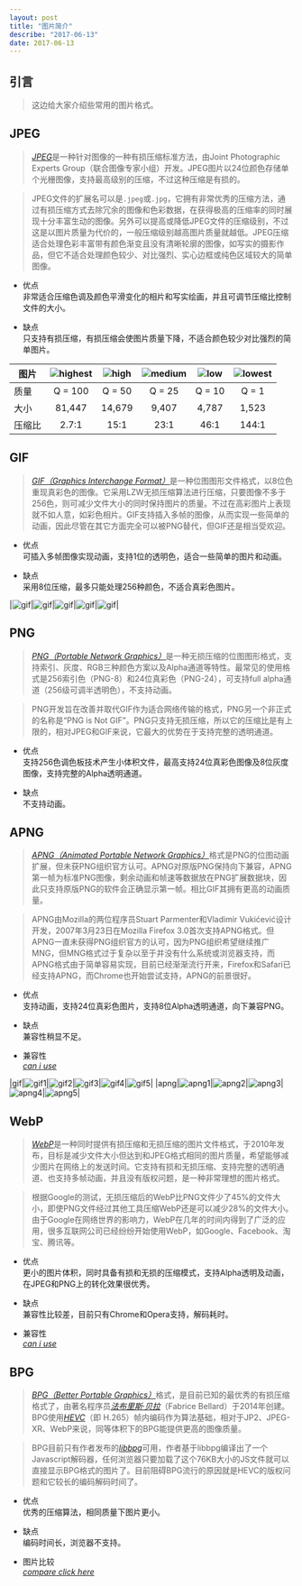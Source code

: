 ```yaml
---
layout: post
title: "图片简介"
describe: "2017-06-13"
date: 2017-06-13
---
```

## 引言
> 这边给大家介绍些常用的图片格式。


## JPEG
> [*JPEG*](https://zh.wikipedia.org/wiki/JPEG)是一种针对图像的一种有损压缩标准方法，由Joint Photographic Experts Group（联合图像专家小组）开发。JPEG图片以24位颜色存储单个光栅图像，支持最高级别的压缩，不过这种压缩是有损的。

> JPEG文件的扩展名可以是`.jpeg`或`.jpg`，它拥有非常优秀的压缩方法，通过有损压缩方式去除冗余的图像和色彩数据，在获得极高的压缩率的同时展现十分丰富生动的图像。另外可以提高或降低JPEG文件的压缩级别，不过这是以图片质量为代价的，一般压缩级别越高图片质量就越低。JPEG压缩适合处理色彩丰富带有颜色渐变且没有清晰轮廓的图像，如写实的摄影作品，但它不适合处理颜色较少、对比强烈、实心边框或纯色区域较大的简单图像。

* 优点  
非常适合压缩色调及颜色平滑变化的相片和写实绘画，并且可调节压缩比控制文件的大小。

* 缺点  
只支持有损压缩，有损压缩会使图片质量下降，不适合颜色较少对比强烈的简单图片。

|图片|![highest](/resource/img/jpeg_highest.jpg)|![high](/resource/img/jpeg_high.jpg)|![medium](/resource/img/jpeg_medium.jpg)|![low](/resource/img/jpeg_low.jpg)|![lowest](/resource/img/jpeg_lowest.jpg)|
|------|:-----:|:-----:|:-----:|:-----:|:-----:|
|质量|Q = 100|Q = 50|Q = 25|Q = 10|Q = 1|
|大小|81,447|14,679|9,407|4,787|1,523|
|压缩比|2.7:1|15:1|23:1|46:1|144:1|


## GIF
> [*GIF（Graphics Interchange Format）*](https://zh.wikipedia.org/wiki/GIF)是一种位图图形文件格式，以8位色重现真彩色的图像。它采用LZW无损压缩算法进行压缩，只要图像不多于256色，则可减少文件大小的同时保持图片的质量。不过在高彩图片上表现就不如人意，如彩色相片。GIF支持插入多帧的图像，从而实现一些简单的动画，因此尽管在其它方面完全可以被PNG替代，但GIF还是相当受欢迎。

* 优点  
可插入多帧图像实现动画，支持1位的透明色，适合一些简单的图片和动画。

* 缺点  
采用8位压缩，最多只能处理256种颜色，不适合真彩色图片。

|![gif](/resource/img/gif_1.gif)|![gif](/resource/img/gif_1.gif)|![gif](/resource/img/gif_1.gif)|![gif](/resource/img/gif_1.gif)|![gif](/resource/img/gif_1.gif)|

## PNG
> [*PNG（Portable Network Graphics）*](https://zh.wikipedia.org/wiki/PNG)是一种无损压缩的位图图形格式，支持索引、灰度、RGB三种颜色方案以及Alpha通道等特性。最常见的使用格式是256索引色（PNG-8）和24位真彩色（PNG-24），可支持full alpha通道（256级可调半透明色），不支持动画。

> PNG开发旨在改善并取代GIF作为适合网络传输的格式，PNG另一个非正式的名称是“PNG is Not GIF”。PNG只支持无损压缩，所以它的压缩比是有上限的，相对JPEG和GIF来说，它最大的优势在于支持完整的透明通道。

* 优点  
支持256色调色板技术产生小体积文件，最高支持24位真彩色图像及8位灰度图像，支持完整的Alpha透明通道。

* 缺点  
不支持动画。


## APNG
> [*APNG（Animated Portable Network Graphics）*](https://zh.wikipedia.org/wiki/APNG)格式是PNG的位图动画扩展，但未获PNG组织官方认可。APNG对原版PNG保持向下兼容，APNG第一帧为标准PNG图像，剩余动画和帧速等数据放在PNG扩展数据块，因此只支持原版PNG的软件会正确显示第一帧。相比GIF其拥有更高的动画质量。

> APNG由Mozilla的两位程序员Stuart Parmenter和Vladimir Vukićević设计开发，2007年3月23日在Mozilla Firefox 3.0首次支持APNG格式。但APNG一直未获得PNG组织官方的认可，因为PNG组织希望继续推广MNG，但MNG格式过于复杂以至于并没有什么系统或浏览器支持，而APNG格式由于简单容易实现，目前已经渐渐流行开来，Firefox和Safari已经支持APNG，而Chrome也开始尝试支持，APNG的前景很好。

* 优点  
支持动画，支持24位真彩色图片，支持8位Alpha透明通道，向下兼容PNG。

* 缺点  
兼容性稍显不足。

* 兼容性  
[*can i use*](http://caniuse.com/#search=apng)

|gif|![gif1](/resource/img/spinfox_gif.gif)|![gif2](/resource/img/spinfox_gif.gif)|![gif3](/resource/img/spinfox_gif.gif)|![gif4](/resource/img/spinfox_gif.gif)|![gif5](/resource/img/spinfox_gif.gif)|
|apng|![apng1](/resource/img/spinfox_apng.png)|![apng2](/resource/img/spinfox_apng.png)|![apng3](/resource/img/spinfox_apng.png)|![apng4](/resource/img/spinfox_apng.png)|![apng5](/resource/img/spinfox_apng.png)|

## WebP
> [*WebP*](https://zh.wikipedia.org/wiki/WebP)是一种同时提供有损压缩和无损压缩的图片文件格式，于2010年发布，目标是减少文件大小但达到和JPEG格式相同的图片质量，希望能够减少图片在网络上的发送时间。它支持有损和无损压缩、支持完整的透明通道、也支持多帧动画，并且没有版权问题，是一种非常理想的图片格式。

> 根据Google的测试，无损压缩后的WebP比PNG文件少了45%的文件大小，即使PNG文件经过其他工具压缩WebP还是可以减少28%的文件大小。由于Google在网络世界的影响力，WebP在几年的时间内得到了广泛的应用，很多互联网公司已经纷纷开始使用WebP，如Google、Facebook、淘宝、腾讯等。

* 优点  
更小的图片体积，同时具备有损和无损的压缩模式，支持Alpha透明及动画，在JPEG和PNG上的转化效果很优秀。

* 缺点  
兼容性比较差，目前只有Chrome和Opera支持，解码耗时。

* 兼容性  
[*can i use*](http://caniuse.com/#search=WebP)


## BPG
> [*BPG（Better Portable Graphics）*](https://zh.wikipedia.org/wiki/BPG)格式，是目前已知的最优秀的有损压缩格式了，由著名程序员[*法布里斯·贝拉*](https://zh.wikipedia.org/wiki/%E6%B3%95%E5%B8%83%E9%87%8C%E6%96%AF%C2%B7%E8%B4%9D%E6%8B%89)（Fabrice Bellard）于2014年创建。BPG使用[*HEVC*](https://zh.wikipedia.org/wiki/%E9%AB%98%E6%95%88%E7%8E%87%E8%A7%86%E9%A2%91%E7%BC%96%E7%A0%81)（即 H.265）帧内编码作为算法基础，相对于JP2、JPEG-XR、WebP来说，同等体积下的BPG能提供更高的图像质量。

> BPG目前只有作者发布的[*libbpg*](https://bellard.org/bpg/)可用，作者基于libbpg编译出了一个Javascript解码器，任何浏览器只要加载了这个76KB大小的JS文件就可以直接显示BPG格式的图片了。目前阻碍BPG流行的原因就是HEVC的版权问题和它较长的编码解码时间了。

* 优点  
优秀的压缩算法，相同质量下图片更小。

* 缺点  
编码时间长，浏览器不支持。

* 图片比较  
[*compare click here*](http://xooyoozoo.github.io/yolo-octo-bugfixes/#cologne-cathedral&webp=s&bpg=s)
